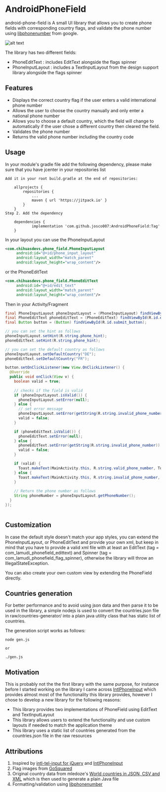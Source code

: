 AndroidPhoneField
===================

android-phone-field is A small UI library that allows you to create phone fields with corresponding country flags, and validate the phone number using [libphonenumber](https://github.com/googlei18n/libphonenumber) from google.

![alt text](https://raw.githubusercontent.com/lamudi-gmbh/android-phone-field/master/raw/phone-field.gif "Sample App")

The library has two different fields:

 * PhoneEditText : includes EditText alongside the flags spinner
 * PhoneInputLayout : includes a TextInputLayout from the design support library alongside the flags spinner 
 
## Features
 
 * Displays the correct country flag if the user enters a valid international phone number
 * Allows the user to choose the country manually and only enter a national phone number
 * Allows you to choose a default country, which the field will change to automatically if the user chose a different country then cleared the field.
 * Validates the phone number 
 * Returns the valid phone number including the country code
 
## Usage

In your module's gradle file add the following dependency, please make sure that you have jcenter in your repositories list

```
Add it in your root build.gradle at the end of repositories:

    allprojects {
        repositories {
            ...
            maven { url 'https://jitpack.io' }
        }
    }
Step 2. Add the dependency

    dependencies {
            implementation 'com.github.josco007:AndroidPhoneField:Tag'
    }

```

 In your layout you can use the PhoneInputLayout 
 
```xml
<com.chihuasdevs.phone_field.PhoneInputLayout
     android:id="@+id/phone_input_layout"
     android:layout_width="match_parent"
     android:layout_height="wrap_content"/>
```
 
 or the PhoneEditText
 
```xml
<com.chihuasdevs.phone_field.PhoneEditText
     android:id="@+id/edit_text"
     android:layout_width="match_parent"
     android:layout_height="wrap_content"/>
```

Then in your Activity/Fragment

 
```java 
final PhoneInputLayout phoneInputLayout = (PhoneInputLayout) findViewById(R.id.phone_input_layout);
final PhoneEditText phoneEditText = (PhoneEditText) findViewById(R.id.edit_text);
final Button button = (Button) findViewById(R.id.submit_button);

// you can set the hint as follows
phoneInputLayout.setHint(R.string.phone_hint);
phoneEditText.setHint(R.string.phone_hint);

// you can set the default country as follows
phoneInputLayout.setDefaultCountry("DE");
phoneEditText.setDefaultCountry("FR");

button.setOnClickListener(new View.OnClickListener() {
  @Override
  public void onClick(View v) {
    boolean valid = true;
    
    // checks if the field is valid 
    if (phoneInputLayout.isValid()) {
      phoneInputLayout.setError(null);
    } else {
      // set error message
      phoneInputLayout.setError(getString(R.string.invalid_phone_number));
      valid = false;
    }

    if (phoneEditText.isValid()) {
      phoneEditText.setError(null);
    } else {
      phoneEditText.setError(getString(R.string.invalid_phone_number));
      valid = false;
    }

    if (valid) {
      Toast.makeText(MainActivity.this, R.string.valid_phone_number, Toast.LENGTH_LONG).show();
    } else {
      Toast.makeText(MainActivity.this, R.string.invalid_phone_number, Toast.LENGTH_LONG).show();
    }
    
    // Return the phone number as follows
    String phoneNumber = phoneInputLayout.getPhoneNumber();
  }
});
 
```

## Customization

In case the default style doesn't match your app styles, you can extend the PhoneInputLayout, or PhoneEditText and provide your own xml, but keep in mind that you have to provide a valid xml file with at least an EditText (tag = com_lamudi_phonefield_edittext) and Spinner (tag = com_lamudi_phonefield_flag_spinner), otherwise the library will throw an IllegalStateException.

You can also create your own custom view by extending the PhoneField directly. 

## Countries generation
For better performance and to avoid using json data and then parse it to be used in the library, a simple nodejs is used to convert the countries.json file in raw/countries-generator/ into a plain java utility class that has static list of countries.

The generation script works as follows:
```
node gen.js

or

./gen.js
```

## Motivation

This is probably not the the first library with the same purpose, for instance before I started working on the library I came across [IntlPhoneInput](https://github.com/Rimoto/IntlPhoneInput) which provides almost most of the functionality this library provides, however I chose to develop a new library for the following reasons: 
 
 * This library provides two implementations of PhoneField using EditText and TextInputLayout
 * This library allows users to extend the functionality and use custom layouts if needed to match the application theme
 * This library uses a static list of countries generated from the countries.json file in the raw resources 

## Attributions  

 1. Inspired by [intl-tel-input for jQuery](https://github.com/jackocnr/intl-tel-input) and [IntlPhoneInput](https://github.com/Rimoto/IntlPhoneInput)
 2. Flag images from [GoSquared](https://www.gosquared.com/resources/flag-icons/)
 3. Original country data from mledoze's [World countries in JSON, CSV and XML](https://github.com/mledoze/countries) which is then used to generate a plain Java file
 4. Formatting/validation using [libphonenumber](https://github.com/googlei18n/libphonenumber)
